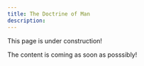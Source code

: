 ```yaml
---
title: The Doctrine of Man
description: 
---
```


This page is under construction!

The content is coming as soon as posssibly!
